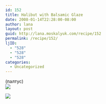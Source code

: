 ```yaml
---
id: 152
title: Halibut with Balsamic Glaze
date: 2008-01-14T22:28:00-08:00
author: lana
layout: post
guid: http://lana.moskalyuk.com/recipe/152
permalink: /recipe/152/
ljID:
  - "528"
  - "528"
  - "528"
categories:
  - Uncategorized
---
```

(палтус)  
![](http://farm3.static.flickr.com/2254/2194702340_ffb5a5f60a.jpg?v=0) 

![](http://farm3.static.flickr.com/2194/2194702458_cfaf3e65e7.jpg?v=0)